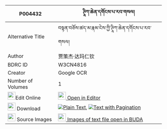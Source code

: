 |P004432|ཊཱིཀ་ཆེན་དགོངས་པ་རབ་གསལ། 
| --- | --- 
|Alternative Title |བསྟན་བཅོས་ཚད་མ་རྣམ་ངེས་ཀྱི་ཊཱིཀ་ཆེན་དགོངས་པ་རབ་གསལ།
|Author| 贾策杰·达玛仁钦
|BDRC ID | W3CN4816
|Creator | Google OCR
|Number of Volumes| 1
|<img width="25" src="https://img.icons8.com/color/25/000000/edit-property.png">Edit Online| [<img width="25" src="https://avatars.githubusercontent.com/u/45091458?s=200&v=4"> Open in Editor](http://editor.openpecha.org/P004432)
|<img width="25" src="https://img.icons8.com/fluent/48/000000/download-2.png"/>  Download | [![](https://img.icons8.com/color/20/000000/txt.png)Plain Text](https://github.com/Openpecha/P004432/releases/download/v1/tika(?)_chen_gongpa_rabsal_plain_P004432.zip), [![](https://img.icons8.com/color/20/000000/txt.png)Text with Pagination](https://github.com/Openpecha/P004432/releases/download/v1/tika(?)_chen_gongpa_rabsal_pages_P004432.zip)
|<img width="25" src="https://img.icons8.com/plasticine/100/000000/pictures-folder.png"/>  Source Images | [<img width="25" src="https://library.bdrc.io/icons/BUDA-small.svg"> Images of text file open in BUDA](https://library.bdrc.io/show/bdr:W3CN4816)